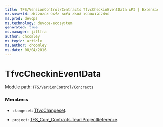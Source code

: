 ```yaml
---
title: TFS/VersionControl/Contracts TfvcCheckinEventData API | Extensions for Azure DevOps Services
ms.assetid: db72028e-96fe-a8f4-da8d-1988a1787d96
ms.prod: devops
ms.technology: devops-ecosystem
generated: true
ms.manager: jillfra
author: chcomley
ms.topic: article
ms.author: chcomley
ms.date: 08/04/2016
---
```


# TfvcCheckinEventData

Module path: `TFS/VersionControl/Contracts`


### Members

* `changeset`: [TfvcChangeset](../../../TFS/VersionControl/Contracts/TfvcChangeset.md). 

* `project`: [TFS_Core_Contracts.TeamProjectReference](../../../TFS/Core/Contracts/TeamProjectReference.md). 

